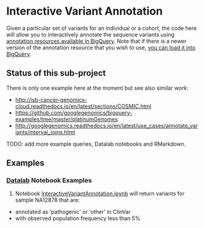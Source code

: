 Interactive Variant Annotation
==============================

Given a particular set of variants for an individual or a cohort, the code here
will allow you to interactively annotate the sequence variants
using
[annotation resources available in BigQuery](http://googlegenomics.readthedocs.io/en/latest/use_cases/discover_public_data/annotations_toc.html). Note
that if there is a newer version of the annotation resource that you wish to
use, [you can load it into BigQuery](../curation/tables).

## Status of this sub-project

There is only one example here at the moment but see also similar work:

* http://isb-cancer-genomics-cloud.readthedocs.io/en/latest/sections/COSMIC.html
* https://github.com/googlegenomics/bigquery-examples/tree/master/platinumGenomes
* http://googlegenomics.readthedocs.io/en/latest/use_cases/annotate_variants/interval_joins.html

TODO: add more example queries, Datalab notebooks and RMarkdown.

## Examples

### [Datalab](https://cloud.google.com/datalab/) Notebook Examples

 1. Notebook [InteractiveVariantAnnotation.ipynb](./InteractiveVariantAnnotation.ipynb) will return variants for sample NA12878 that are:
   * annotated as 'pathogenic' or 'other' in ClinVar
   * with observed population frequency less than 5%

